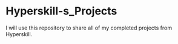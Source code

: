 # Hyperskill-s_Projects
 I will use this repository to share all of my completed projects from Hyperskill.
